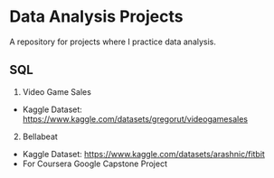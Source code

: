 # Data Analysis Projects
A repository for projects where I practice data analysis.

## SQL
1. Video Game Sales 
- Kaggle Dataset: https://www.kaggle.com/datasets/gregorut/videogamesales
2. Bellabeat
- Kaggle Dataset: https://www.kaggle.com/datasets/arashnic/fitbit
- For Coursera Google Capstone Project
